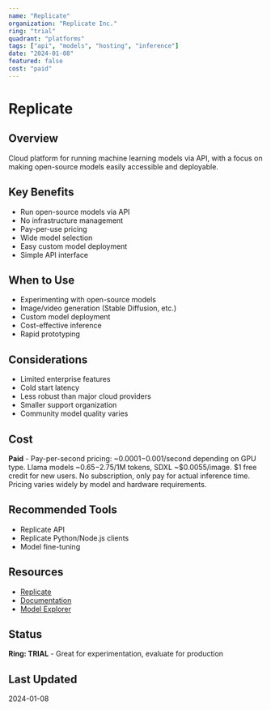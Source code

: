 ```yaml
---
name: "Replicate"
organization: "Replicate Inc."
ring: "trial"
quadrant: "platforms"
tags: ["api", "models", "hosting", "inference"]
date: "2024-01-08"
featured: false
cost: "paid"
---
```


# Replicate

## Overview
Cloud platform for running machine learning models via API, with a focus on making open-source models easily accessible and deployable.

## Key Benefits
- Run open-source models via API
- No infrastructure management
- Pay-per-use pricing
- Wide model selection
- Easy custom model deployment
- Simple API interface

## When to Use
- Experimenting with open-source models
- Image/video generation (Stable Diffusion, etc.)
- Custom model deployment
- Cost-effective inference
- Rapid prototyping

## Considerations
- Limited enterprise features
- Cold start latency
- Less robust than major cloud providers
- Smaller support organization
- Community model quality varies

## Cost
**Paid** - Pay-per-second pricing: ~$0.0001-$0.001/second depending on GPU type. Llama models ~$0.65-$2.75/1M tokens, SDXL ~$0.0055/image. $1 free credit for new users. No subscription, only pay for actual inference time. Pricing varies widely by model and hardware requirements.

## Recommended Tools
- Replicate API
- Replicate Python/Node.js clients
- Model fine-tuning

## Resources
- [Replicate](https://replicate.com)
- [Documentation](https://replicate.com/docs)
- [Model Explorer](https://replicate.com/explore)

## Status
**Ring: TRIAL** - Great for experimentation, evaluate for production

## Last Updated
2024-01-08
